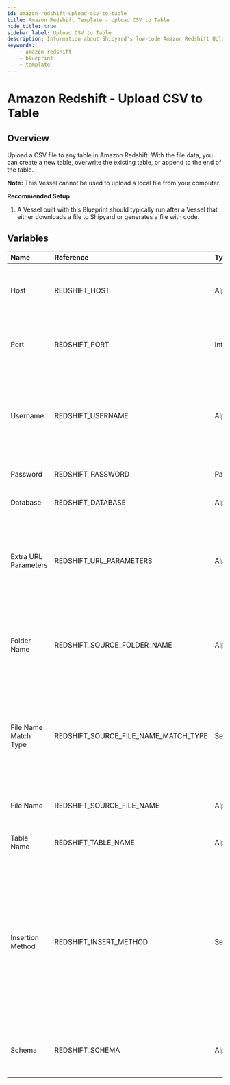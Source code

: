```yaml
---
id: amazon-redshift-upload-csv-to-table
title: Amazon Redshift Template - Upload CSV to Table
hide_title: true
sidebar_label: Upload CSV to Table
description: Information about Shipyard's low-code Amazon Redshift Upload CSV to Table blueprint. Upload a CSV file to any table in Amazon Redshift.  
keywords:
    - amazon redshift
    - blueprint
    - template
---
```


# Amazon Redshift - Upload CSV to Table

## Overview
Upload a CSV file to any table in Amazon Redshift. With the file data, you can create a new table, overwrite the existing table, or append to the end of the table.

**Note:** This Vessel cannot be used to upload a local file from your computer.

**Recommended Setup:**

1. A Vessel built with this Blueprint should typically run after a Vessel that either downloads a file to Shipyard or generates a file with code. 



## Variables

| Name | Reference | Type | Required | Default | Options | Description |
|:-----|:----------|:-----|:---------|:--------|:--------|:------------|
| Host | REDSHIFT_HOST  | Alphanumeric |:white_check_mark: | - | - | The domain or the IP address of the database you want to connect to. |
| Port | REDSHIFT_PORT  | Integer |:white_check_mark: | "5439" | - | Port number where the database accepts inbound connections |
| Username | REDSHIFT_USERNAME  | Alphanumeric |:white_check_mark: | - | - | Username configured as part of the database credentials. See Authorization documentation for more information. |
| Password | REDSHIFT_PASSWORD  | Password |:heavy_minus_sign: | - | - | Password for the provided username |
| Database | REDSHIFT_DATABASE  | Alphanumeric |:white_check_mark: | - | - | Name of the database to connect to. |
| Extra URL Parameters | REDSHIFT_URL_PARAMETERS  | Alphanumeric |:heavy_minus_sign: | - | - | Extra parameters that will be placed at the end of the connection string, after the "?". Must be separated by "&" |
| Folder Name | REDSHIFT_SOURCE_FOLDER_NAME  | Alphanumeric |:heavy_minus_sign: | - | - | Folder where the file to upload can be found. Leaving blank will search in the current working directory. |
| File Name Match Type | REDSHIFT_SOURCE_FILE_NAME_MATCH_TYPE  | Select |:white_check_mark: | exact_match | Exact Match: `exact_match`<br></br><br></br>Regex Match: `regex_match`<br></br><br></br> | Determines if the text in "File Name" will match to one or multiple files. |
| File Name | REDSHIFT_SOURCE_FILE_NAME  | Alphanumeric |:white_check_mark: | - | - | Name of the file to upload to the specified table |
| Table Name | REDSHIFT_TABLE_NAME  | Alphanumeric |:white_check_mark: | - | - | Name of the table where you want data inserted |
| Insertion Method | REDSHIFT_INSERT_METHOD  | Select |:white_check_mark: | append | Append Data: `append`<br></br><br></br>Replace Data: `replace`<br></br><br></br>Add Data Only if Table is Empty: `fail`<br></br><br></br> | Determines how the data in your file will be added to the table |
| Schema | REDSHIFT_SCHEMA  | Alphanumeric |:heavy_minus_sign: | - | - | The schema to establish a connection with; if omitted this will default to public. |


